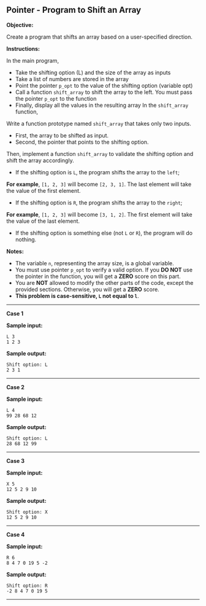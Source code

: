 ## Pointer - Program to Shift an Array

**Objective:**

Create a program that shifts an array based on a user-specified direction.

**Instructions:**

In the main program,

* Take the shifting option (L) and the size of the array as inputs
* Take a list of numbers are stored in the array
* Point the pointer `p_opt` to the value of the shifting option (variable opt)
* Call a function `shift_array` to shift the array to the left. You must pass the pointer `p_opt` to the function
* Finally, display all the values in the resulting array
In the `shift_array` function,

Write a function prototype named `shift_array` that takes only two inputs.
* First, the array to be shifted as input.
* Second, the pointer that points to the shifting option.

Then, implement a function `shift_array` to validate the shifting option and shift the array accordingly.

* If the shifting option is `L`, the program shifts the array to the `left`; 

**For example**, `[1, 2, 3]` will become `[2, 3, 1]`. The last element will take the value of the first element.

* If the shifting option is `R`, the program shifts the array to the `right`; 

**For example**, `[1, 2, 3]` will become `[3, 1, 2]`. The first element will take the value of the last element.

* If the shifting option is something else (not `L` or `R`), the program will do nothing.

**Notes:**

* The variable `n`, representing the array size, is a global variable.
* You must use pointer `p_opt` to verify a valid option. If you **DO NOT** use the pointer in the function, you will get a **ZERO** score on this part.
* You are **NOT** allowed to modify the other parts of the code, except the provided sections. Otherwise, you will get a **ZERO** score.
* **This problem is case-sensitive, `L` not equal to `l`**.

<hr>

**Case 1**

**Sample input:**
```
L 3
1 2 3
```
**Sample output:**
```
Shift option: L
2 3 1
```
<hr>

**Case 2** 

**Sample input:**
```
L 4
99 28 68 12
```
**Sample output:**
```
Shift option: L
28 68 12 99
```
<hr>

**Case 3** 

**Sample input:**
```
X 5
12 5 2 9 10
```
**Sample output:**
```
Shift option: X
12 5 2 9 10
```
<hr>

**Case 4**

**Sample input:**
```
R 6
8 4 7 0 19 5 -2
```
**Sample output:**
```
Shift option: R
-2 8 4 7 0 19 5
```
<hr>
